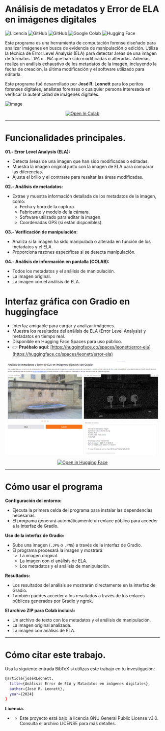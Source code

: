 # Análisis de metadatos y Error de ELA en imágenes digitales

![Licencia](https://img.shields.io/badge/Licencia-GNU%20GPL%20v3-blue)
![GitHub](https://img.shields.io/badge/Python-3.8%2B-green)
![GitHub](https://img.shields.io/badge/Estado-Activo-brightgreen)
![Google Colab](https://img.shields.io/badge/Google_Colab-F9AB00?style=for-the-badge&logo=google-colab&logoColor=white)
![Hugging Face](https://img.shields.io/badge/Hugging_Face-FFD21E?style=for-the-badge&logo=huggingface&logoColor=black)

Este programa es una herramienta de computación forense diseñado para analizar imágenes en busca de evidencia de manipulación o edición. Utiliza la técnica de Error Level Analysis (ELA) para detectar áreas de una imagen de formatos `.JPG` o `.PNG` que han sido modificadas o alteradas. Además, realiza un análisis exhaustivo de los metadatos de la imagen, incluyendo la fecha de creación, la última modificación y el software utilizado para editarla.

Este programa fué desarrollado por **José R. Leonett** para los peritos forenses digitales, analistas forenses o cualquier persona interesada en verificar la autenticidad de imágenes digitales.

![image](https://drive.google.com/uc?export=view&id=1Zw_phPfCXatYYoEQS9CRYWPFB48fxTBT)

<p align="center">
  <a href="https://colab.research.google.com/drive/19Xdff7WpNvjNQfAcYEv6u-wI28pzBNk7#scrollTo=m-lBAEqvbRUA&line=1&uniqifier=1">
    <img src="https://colab.research.google.com/assets/colab-badge.svg" alt="Open In Colab"/>
  </a>
</p>

----

# Funcionalidades principales.

**01.- Error Level Analysis (ELA):**

* Detecta áreas de una imagen que han sido modificadas o editadas.
* Muestra la imagen original junto con la imagen de ELA para comparar las diferencias.
* Ajusta el brillo y el contraste para resaltar las áreas modificadas.


**02.- Análisis de metadatos:**
* Extrae y muestra información detallada de los metadatos de la imagen, como:
   - Fecha y hora de la captura.
   - Fabricante y modelo de la cámara.
   - Software utilizado para editar la imagen.
   - Coordenadas GPS (si están disponibles).

**03.- Verificación de manipulación:**
* Analiza si la imagen ha sido manipulada o alterada en función de los metadatos y el ELA.
* Proporciona razones específicas si se detecta manipulación.

**04.- Análisis de información en pantalla (COLAB):**
* Todos los metadatos y el análisis de manipulación.
* La imagen original.
* La imagen con el análisis de ELA.

# **Interfaz gráfica con Gradio en huggingface**
- Interfaz amigable para cargar y analizar imágenes.
- Muestra los resultados del análisis de ELA (Error Level Analysis) y metadatos en tiempo real.
- Disponible en Hugging Face Spaces para uso público.
- 👉 **Pruébalo aquí**: [https://huggingface.co/spaces/leonett/error-ela](https://huggingface.co/spaces/leonett/error-ela)

<p align="center">
  <img src="https://github.com/jrleonett/Error-ELA-and-Imagen-Metadata/blob/main/huggifaces.png"/>
</p>

<p align="center">
  <a href="https://huggingface.co/spaces/leonett/error-ela">
    <img src="https://img.shields.io/badge/Hugging_Face-FFD21E?style=for-the-badge&logo=huggingface&logoColor=black" alt="Open in Hugging Face" width="150"/>
  </a>
</p>

---
# Cómo usar el programa
**Configuración del entorno:**
* Ejecuta la primera celda del programa para instalar las dependencias necesarias.
* El programa generará automáticamente un enlace público para acceder a la interfaz de Gradio.

**Uso de la interfaz de Gradio:**
* Sube una imagen (`.JPG` o `.PNG`) a través de la interfaz de Gradio.
* El programa procesará la imagen y mostrará:
   - La imagen original.
   - La imagen con el análisis de ELA.
   - Los metadatos y el análisis de manipulación.

**Resultados:**
* Los resultados del análisis se mostrarán directamente en la interfaz de Gradio.
* También puedes acceder a los resultados a través de los enlaces públicos generados por Gradio y ngrok.

**El archivo ZIP para Colab incluirá:**
   * Un archivo de texto con los metadatos y el análisis de manipulación.
   * La imagen original analizada.
   * La imagen con análisis de ELA.

---
# Cómo citar este trabajo.
Usa la siguiente entrada BibTeX si utilizas este trabajo en tu investigación:
```bash
@article{joséRLeonett,
  title={Análisis Error de ELA y Matadatos en imágenes digitales},
  author={José R. Leonett},
  year={2024}
}
```

**Licencia.**
- - Este proyecto está bajo la licencia GNU General Public License v3.0. Consulta el archivo LICENSE para más detalles.
